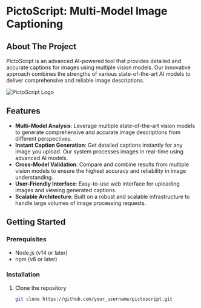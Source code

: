 # PictoScript: Multi-Model Image Captioning

## About The Project

PictoScript is an advanced AI-powered tool that provides detailed and accurate captions for images using multiple vision models. Our innovative approach combines the strengths of various state-of-the-art AI models to deliver comprehensive and reliable image descriptions.

![PictoScript Logo](https://hebbkx1anhila5yf.public.blob.vercel-storage.com/logo-JGYMPFBVrJ8WlvVRL0khpczsMDr9rp.png)

## Features

- **Multi-Model Analysis**: Leverage multiple state-of-the-art vision models to generate comprehensive and accurate image descriptions from different perspectives.
- **Instant Caption Generation**: Get detailed captions instantly for any image you upload. Our system processes images in real-time using advanced AI models.
- **Cross-Model Validation**: Compare and combine results from multiple vision models to ensure the highest accuracy and reliability in image understanding.
- **User-Friendly Interface**: Easy-to-use web interface for uploading images and viewing generated captions.
- **Scalable Architecture**: Built on a robust and scalable infrastructure to handle large volumes of image processing requests.

## Getting Started

### Prerequisites

- Node.js (v14 or later)
- npm (v6 or later)

### Installation

1. Clone the repository
   ```sh
   git clone https://github.com/your_username/pictoscript.git
